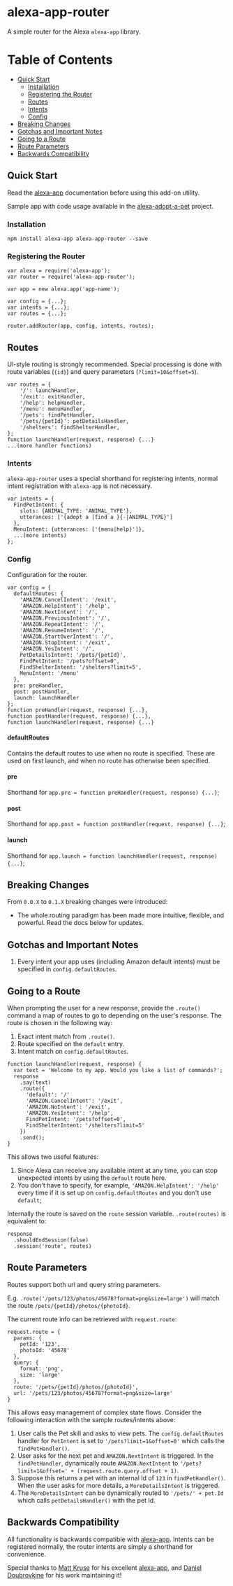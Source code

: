 # alexa-app-router
A simple router for the Alexa `alexa-app` library.

# Table of Contents
* [Quick Start](#quick-start)
  * [Installation](#installation)
  * [Registering the Router](#registering-the-router)
  * [Routes](#routes)
  * [Intents](#intents)
  * [Config](#config)
* [Breaking Changes](#breaking-changes)
* [Gotchas and Important Notes](#gotchas-and-important-notes)
* [Going to a Route](#going-to-a-route)
* [Route Parameters](#route-parameters)
* [Backwards Compatibility](#backwards-compatibility)

## Quick Start
Read the [alexa-app](https://github.com/alexa-js/alexa-app) documentation before using this add-on utility.

Sample app with code usage available in the [alexa-adopt-a-pet](https://github.com/nickcoury/alexa-adopt-a-pet) project.

### Installation
```
npm install alexa-app alexa-app-router --save
```

### Registering the Router
```
var alexa = require('alexa-app');
var router = require('alexa-app-router');

var app = new alexa.app('app-name');

var config = {...};
var intents = {...};
var routes = {...};

router.addRouter(app, config, intents, routes);
```

## Routes
Ul-style routing is strongly recommended. Special processing is done with route variables (`{id}`) and query parameters (`?limit=10&offset=5`).
```
var routes = {
    '/': launchHandler,
    '/exit': exitHandler,
    '/help': helpHandler,
    '/menu': menuHandler,
    '/pets': findPetHandler,
    '/pets/{petId}': petDetailsHandler,
    '/shelters': findShelterHandler,
};
function launchHandler(request, response) {...}
...(more handler functions)
```

### Intents
`alexa-app-router` uses a special shorthand for registering intents, normal intent registration with `alexa-app` is not necessary.
```
var intents = {
  FindPetIntent: {
    slots: {ANIMAL_TYPE: 'ANIMAL_TYPE'},
    utterances: ['{adopt a |find a }{-|ANIMAL_TYPE}']
  },
  MenuIntent: {utterances: ['{menu|help}']},
  ...(more intents)
};
```

### Config
Configuration for the router.
```
var config = {
  defaultRoutes: {
    'AMAZON.CancelIntent': '/exit',
    'AMAZON.HelpIntent': '/help',
    'AMAZON.NextIntent': '/',
    'AMAZON.PreviousIntent': '/',
    'AMAZON.RepeatIntent': '/',
    'AMAZON.ResumeIntent': '/',
    'AMAZON.StartOverIntent': '/',
    'AMAZON.StopIntent': '/exit',
    'AMAZON.YesIntent': '/',
    PetDetailsIntent: '/pets/{petId}',
    FindPetIntent: '/pets?offset=0',
    FindShelterIntent: '/shelters?limit=5',
    MenuIntent: '/menu'
  },
  pre: preHandler,
  post: postHandler,
  launch: launchHandler
};
function preHandler(request, response) {...},
function postHandler(request, response) {...},
function launchHandler(request, response) {...}
```
#### defaultRoutes
Contains the default routes to use when no route is specified. These are used on first launch, and when no route has otherwise been specified.
#### pre
Shorthand for `app.pre = function preHandler(request, response) {...}`;
#### post
Shorthand for `app.post = function postHandler(request, response) {...}`;
#### launch
Shorthand for `app.launch = function launchHandler(request, response) {...}`;

## Breaking Changes
From `0.0.X` to `0.1.X` breaking changes were introduced:
  - The whole routing paradigm has been made more intuitive, flexible, and powerful. Read the docs below for updates.

## Gotchas and Important Notes
1. Every intent your app uses (including Amazon default intents) must be specified in `config.defaultRoutes`.

## Going to a Route
When prompting the user for a new response, provide the `.route()` command a map of routes to go to depending on the user's response. The route is chosen in the following way:
1. Exact intent match from `.route()`.
2. Route specified on the `default` entry.
3. Intent match on `config.defaultRoutes`.
```
function launchHandler(request, response) {
  var text = 'Welcome to my app. Would you like a list of commands?';
  response
    .say(text)
    .route({
      'default': '/'
      'AMAZON.CancelIntent': '/exit',
      'AMAZON.NoIntent': '/exit',
      'AMAZON.YesIntent': '/help',
      FindPetIntent: '/pets?offset=0',
      FindShelterIntent: '/shelters?limit=5'
    })
    .send();
}
```
This allows two useful features:
1. Since Alexa can receive any available intent at any time, you can stop unexpected intents by using the `default` route here.
2. You don't have to specify, for example, `'AMAZON.HelpIntent': '/help'` every time if it is set up on `config.defaultRoutes` and you don't use `default`;

Internally the route is saved on the `route` session variable.  `.route(routes)` is equivalent to:
```
response
  .shouldEndSession(false)
  .session('route', routes)
```

## Route Parameters
Routes support both url and query string parameters.

E.g. `.route('/pets/123/photos/45678?format=png&size=large')` will match the route `/pets/{petId}/photos/{photoId}`.

The current route info can be retrieved with `request.route`:
```
request.route = {
  params: {
    petId: '123',
    photoId: '45678'
  },
  query: {
    format: 'png',
    size: 'large'
  },
  route: '/pets/{petId}/photos/{photoId}',
  url: '/pets/123/photos/45678?format=png&size=large'
}
```

This allows easy management of complex state flows.  Consider the following interaction with the sample routes/intents above:
1. User calls the Pet skill and asks to view pets. The `config.defaultRoutes` handler for `PetIntent` is set to `'/pets?limit=1&offset=0'` which calls the `findPetHandler()`.
2. User asks for the next pet and `AMAZON.NextIntent` is triggered. In the `findPetHandler`, dynamically route `AMAZON.NextIntent` to `'/pets?limit=1&offset=' + (request.route.query.offset + 1)`.
3. Suppose this returns a pet with an internal Id of `123` in `findPetHandler()`.  When the user asks for more details, a `MoreDetailsIntent` is triggered.
4. The `MoreDetailsIntent` can be dynamically routed to `'/pets/' + pet.Id` which calls `petDetailsHandler()` with the pet Id.

## Backwards Compatibility
All functionality is backwards compatible with [alexa-app](https://github.com/alexa-js/alexa-app). Intents can be registered normally, the router intents are simply a shorthand for convenience.

Special thanks to [Matt Kruse](https://github.com/matt-kruse) for his excellent [alexa-app](https://github.com/alexa-js), and [Daniel Doubrovkine](https://github.com/dblock) for his work maintaining it!

